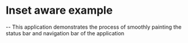 # Inset aware example
--
This application demonstrates the process of smoothly painting the status bar and navigation bar of the application
